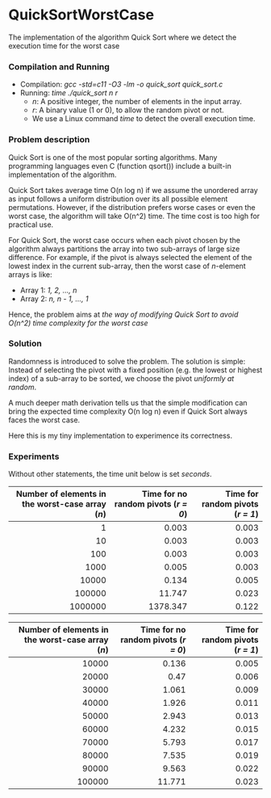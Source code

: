 # QuickSortWorstCase
The implementation of the algorithm Quick Sort where we detect the execution time for the worst case

### Compilation and Running

- Compilation: *gcc -std=c11 -O3 -lm -o quick_sort quick_sort.c*
- Running: *time ./quick_sort n r*
  - *n*: A positive integer, the number of elements in the input array.
  - *r*: A binary value (1 or 0), to allow the random pivot or not.
  - We use a Linux command *time* to detect the overall execution time.

### Problem description

Quick Sort is one of the most popular sorting algorithms.
Many programming languages even C (function qsort()) include a built-in implementation of the algorithm.

Quick Sort takes average time O(n log n) if we assume the unordered array as input follows a uniform distribution over its all possible element permutations. However, if the distribution prefers worse cases or even the worst case, the algorithm will take O(n^2) time. The time cost is too high for practical use.

For Quick Sort, the worst case occurs when each pivot chosen by the algorithm always partitions the array into two sub-arrays of large size difference. For example, if the pivot is always selected the element of the lowest index in the current sub-array, then the worst case of *n*-element arrays is like:

- Array 1: *1, 2, ..., n*
- Array 2: *n, n - 1, ..., 1*

Hence, the problem aims at *the way of modifying Quick Sort to avoid O(n^2) time complexity for the worst case*

### Solution

Randomness is introduced to solve the problem.
The solution is simple:
Instead of selecting the pivot with a fixed position (e.g. the lowest or highest index) of a sub-array to be sorted,
we choose the pivot *uniformly at random*.

A much deeper math derivation tells us that the simple modification can bring the expected time complexity O(n log n) even if Quick Sort always faces the worst case.

Here this is my tiny implementation to experimence its correctness.

### Experiments

Without other statements, the time unit below is set *seconds*.

| Number of elements in the worst-case array (*n*) | Time for no random pivots (*r = 0*) | Time for random pivots (*r = 1*) |
| --------: | --------: | --------: |
| 1 | 	0.003 | 	0.003 | 
| 10 | 	0.003 | 	0.003 | 
| 100 | 	0.003 | 	0.003 | 
| 1000 | 	0.005 | 	0.003 | 
| 10000 | 	0.134 | 	0.005 | 
| 100000 | 	11.747 | 	0.023 | 
| 1000000 | 	1378.347 | 	0.122 | 

| Number of elements in the worst-case array (*n*) | Time for no random pivots (*r = 0*) | Time for random pivots (*r = 1*) |
| --------: | --------: | --------: |
| 10000 | 	0.136 | 	0.005 | 
| 20000 | 	0.47 | 	0.006 | 
| 30000 | 	1.061 | 	0.009 | 
| 40000 | 	1.926 | 	0.011 | 
| 50000 | 	2.943 | 	0.013 | 
| 60000 | 	4.232 | 	0.015 | 
| 70000 | 	5.793 | 	0.017 | 
| 80000 | 	7.535 | 	0.019 | 
| 90000 | 	9.563 | 	0.022 | 
| 100000 | 	11.771 | 	0.023 | 
